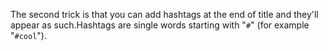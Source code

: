 The second trick is that you can add hashtags at the end of title and they'll appear as such.Hashtags are single words starting with "`#`" (for example "`#cool`").